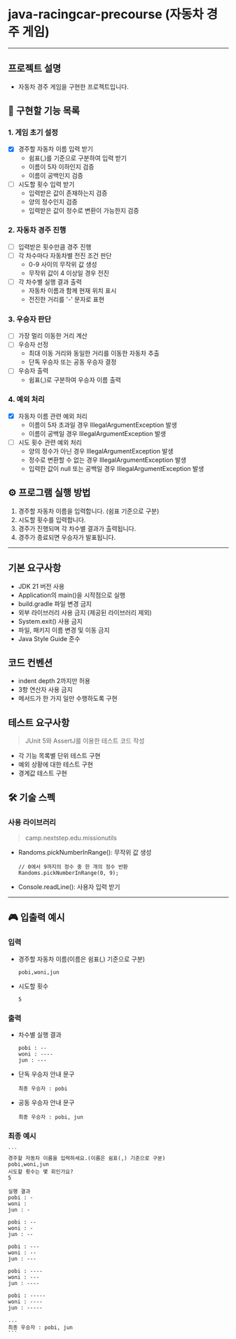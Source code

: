 # java-racingcar-precourse (자동차 경주 게임)

---
## 프로젝트 설명
- 자동차 경주 게임을 구현한 프로젝트입니다.

## 🎯 구현할 기능 목록

### 1. 게임 초기 설정
- [x] 경주할 자동차 이름 입력 받기
    - 쉼표(,)를 기준으로 구분하여 입력 받기
    - 이름이 5자 이하인지 검증
    - 이름이 공백인지 검증
- [ ] 시도할 횟수 입력 받기
    - 입력받은 값이 존재하는지 검증
    - 양의 정수인지 검증
    - 입력받은 값이 정수로 변환이 가능한지 검증

### 2. 자동차 경주 진행
- [ ] 입력받은 횟수만큼 경주 진행
- [ ] 각 차수마다 자동차별 전진 조건 판단
    - 0-9 사이의 무작위 값 생성
    - 무작위 값이 4 이상일 경우 전진
- [ ] 각 차수별 실행 결과 출력
    - 자동차 이름과 함께 현재 위치 표시
    - 전진한 거리를 '-' 문자로 표현

### 3. 우승자 판단
- [ ] 가장 멀리 이동한 거리 계산
- [ ] 우승자 선정
    - 최대 이동 거리와 동일한 거리를 이동한 자동차 추출
    - 단독 우승자 또는 공동 우승자 결정
- [ ] 우승자 출력
    - 쉼표(,)로 구분하여 우승자 이름 출력

### 4. 예외 처리
- [x] 자동차 이름 관련 예외 처리
    - 이름이 5자 초과일 경우 IllegalArgumentException 발생
    - 이름이 공백일 경우 IllegalArgumentException 발생
- [ ] 시도 횟수 관련 예외 처리
    - 양의 정수가 아닌 경우 IllegalArgumentException 발생
    - 정수로 변환할 수 없는 경우 IllegalArgumentException 발생
    - 입력한 값이 null 또는 공백일 경우 IllegalArgumentException 발생
  
## ⚙️ 프로그램 실행 방법
1. 경주할 자동차 이름을 입력합니다. (쉼표 기준으로 구분)
2. 시도할 횟수를 입력합니다.
3. 경주가 진행되며 각 차수별 결과가 출력됩니다.
4. 경주가 종료되면 우승자가 발표됩니다.

---

## 기본 요구사항

- JDK 21 버전 사용
- Application의 main()을 시작점으로 실행
- build.gradle 파일 변경 금지
- 외부 라이브러리 사용 금지 (제공된 라이브러리 제외)
- System.exit() 사용 금지
- 파일, 패키지 이름 변경 및 이동 금지
- Java Style Guide 준수

## 코드 컨벤션

- indent depth 2까지만 허용
- 3항 연산자 사용 금지
- 메서드가 한 가지 일만 수행하도록 구현

## 테스트 요구사항

> JUnit 5와 AssertJ를 이용한 테스트 코드 작성

- 각 기능 목록별 단위 테스트 구현
- 예외 상황에 대한 테스트 구현
- 경계값 테스트 구현



## 🛠 기술 스펙
### 사용 라이브러리

>camp.nextstep.edu.missionutils

- Randoms.pickNumberInRange(): 무작위 값 생성

    ```
    // 0에서 9까지의 정수 중 한 개의 정수 반환
    Randoms.pickNumberInRange(0, 9);
    ```

- Console.readLine(): 사용자 입력 받기

---

## 🎮 입출력 예시
### 입력
- 경주할 자동차 이름(이름은 쉼표(,) 기준으로 구분)
    ```
    pobi,woni,jun
    ```
- 시도할 횟수
    ```
    5
    ```
### 출력
- 차수별 실행 결과
    ```
    pobi : --
    woni : ----
    jun : ---
    ```
- 단독 우승자 안내 문구
    ```
    최종 우승자 : pobi
    ```
- 공동 우승자 안내 문구
    ```
    최종 우승자 : pobi, jun
    ```
### 최종 예시
    ```
    경주할 자동차 이름을 입력하세요.(이름은 쉼표(,) 기준으로 구분)
    pobi,woni,jun
    시도할 횟수는 몇 회인가요?
    5
    
    실행 결과
    pobi : -
    woni : 
    jun : -
    
    pobi : --
    woni : -
    jun : --
    
    pobi : ---
    woni : --
    jun : ---
    
    pobi : ----
    woni : ---
    jun : ----
    
    pobi : -----
    woni : ----
    jun : -----
    
    ...
    최종 우승자 : pobi, jun
    ```